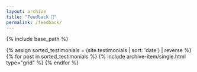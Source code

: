 ```yaml
---
layout: archive
title: "Feedback 💖"
permalink: /feedback/
---
```


{% include base_path %}

<div class="grid__wrapper">
  {% assign sorted_testimonials = (site.testimonials | sort: 'date') | reverse %}
  {% for post in sorted_testimonials %}
    {% include archive-item/single.html type="grid" %}
  {% endfor %}
</div>